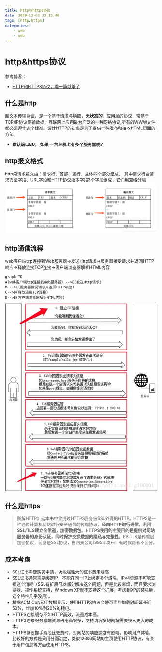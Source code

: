 ```yaml
---
title: http与https协议
date: 2020-12-03 22:12:40
tags: [http,https]
categories:
    - web 
    - web
---
```


# http&https协议
参考博客：
* [HTTP和HTTPS协议，看一篇就够了](https://blog.csdn.net/xiaoming100001/article/details/81109617)

## 什么是http

超文本传输协议，是一个基于请求与响应，**无状态的**，应用层的协议，常基于TCP/IP协议传输数据，互联网上应用最为广泛的一种网络协议,所有的WWW文件都必须遵守这个标准。设计HTTP的初衷是为了提供一种发布和接收HTML页面的方法。

* **默认端口80， 如果 一台主机上有多个服务器呢?**
## http报文格式

http的请求报文由：请求行、首部、空行、主体四个部分组成。
其中请求行由请求方法字段、URL字段和HTTP协议版本字段3个字段组成，它们用空格分隔
![报文格式](http与https协议/1.png)

## http通信流程

web客户端tcp连接到Web服务器->发送Http请求->服务器接受请求并返回HTTP响应->释放连接TCP连接->客户端浏览器解析HTML内容

```mermaid
graph TD
A(web客户端tcp连接到Web服务器) -->B(发送Http请求)
B -->C(服务器接受请求并返回HTTP响应)
C-->D(释放连接TCP连接)
D-->E(客户端浏览器解析HTML内容)
```

![http通信流程](http与https协议/2.png)

## 什么是https

>图解HTTP》这本书中曾提过HTTPS是身披SSL外壳的HTTP。HTTPS是一种通过计算机网络进行安全通信的传输协议，**经由HTTP进行通信，利用SSL/TLS建立全信道，加密数据包**。**HTTPS使用的主要目的是提供对网站服务器的身份认证，同时保护交换数据的隐私与完整性**。PS:TLS是传输层加密协议，前身是SSL协议，由网景公司1995年发布，有时候两者不区分。

## 成本考虑


* SSL证书需要购买申请，功能越强大的证书费用越高
* SSL证书通常需要绑定IP，不能在同一IP上绑定多个域名，IPv4资源不可能支撑这个消耗（SSL有扩展可以部分解决这个问题，但是比较麻烦，而且要求浏览器、操作系统支持，Windows XP就不支持这个扩展，考虑到XP的装机量，这个特性几乎没用）。
* 根据ACM CoNEXT数据显示，使用HTTPS协议会使页面的加载时间延长近50%，增加10%到20%的耗电。
* HTTPS连接缓存不如HTTP高效，流量成本高。
* HTTPS连接服务器端资源占用高很多，支持访客多的网站需要投入更大的成本。
* HTTPS协议握手阶段比较费时，对网站的响应速度有影响，影响用户体验。比较好的方式是采用分而治之，类似12306网站的主页使用HTTP协议，有关于用户信息等方面使用HTTPS。
